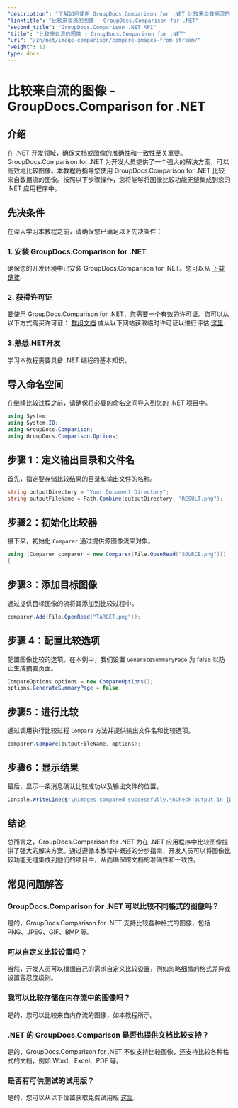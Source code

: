 ```yaml
---
"description": "了解如何使用 GroupDocs.Comparison for .NET 比较来自数据流的图像。无缝集成到 .NET 应用程序的分步指南。"
"linktitle": "比较来自流的图像 - GroupDocs.Comparison for .NET"
"second_title": "GroupDocs.Comparison .NET API"
"title": "比较来自流的图像 - GroupDocs.Comparison for .NET"
"url": "/zh/net/image-comparison/compare-images-from-stream/"
"weight": 11
type: docs
---
```

# 比较来自流的图像 - GroupDocs.Comparison for .NET

## 介绍
在 .NET 开发领域，确保文档或图像的准确性和一致性至关重要。GroupDocs.Comparison for .NET 为开发人员提供了一个强大的解决方案，可以高效地比较图像。本教程将指导您使用 GroupDocs.Comparison for .NET 比较来自数据流的图像。按照以下步骤操作，您将能够将图像比较功能无缝集成到您的 .NET 应用程序中。
## 先决条件
在深入学习本教程之前，请确保您已满足以下先决条件：
### 1. 安装 GroupDocs.Comparison for .NET
确保您的开发环境中已安装 GroupDocs.Comparison for .NET。您可以从 [下载链接](https://releases。groupdocs.com/comparison/net/).
### 2. 获得许可证
要使用 GroupDocs.Comparison for .NET，您需要一个有效的许可证。您可以从以下方式购买许可证： [群组文档](https://purchase.groupdocs.com/buy) 或从以下网站获取临时许可证以进行评估 [这里](https://purchase。groupdocs.com/temporary-license/).
### 3.熟悉.NET开发
学习本教程需要具备 .NET 编程的基本知识。

## 导入命名空间
在继续比较过程之前，请确保将必要的命名空间导入到您的 .NET 项目中。 
```csharp
using System;
using System.IO;
using GroupDocs.Comparison;
using GroupDocs.Comparison.Options;
```
## 步骤 1：定义输出目录和文件名
首先，指定要存储比较结果的目录和输出文件的名称。
```csharp
string outputDirectory = "Your Document Directory";
string outputFileName = Path.Combine(outputDirectory, "RESULT.png");
```
## 步骤2：初始化比较器
接下来，初始化 `Comparer` 通过提供源图像流来对象。
```csharp
using (Comparer comparer = new Comparer(File.OpenRead("SOURCE.png")))
{
```
## 步骤3：添加目标图像
通过提供目标图像的流将其添加到比较过程中。
```csharp
comparer.Add(File.OpenRead("TARGET.png"));
```
## 步骤 4：配置比较选项
配置图像比较的选项。在本例中，我们设置 `GenerateSummaryPage` 为 false 以防止生成摘要页面。
```csharp
CompareOptions options = new CompareOptions();
options.GenerateSummaryPage = false;
```
## 步骤5：进行比较
通过调用执行比较过程 `Compare` 方法并提供输出文件名和比较选项。
```csharp
comparer.Compare(outputFileName, options);
```
## 步骤6：显示结果
最后，显示一条消息确认比较成功以及输出文件的位置。
```csharp
Console.WriteLine($"\nImages compared successfully.\nCheck output in {Directory.GetCurrentDirectory()}.");
```

## 结论
总而言之，GroupDocs.Comparison for .NET 为在 .NET 应用程序中比较图像提供了强大的解决方案。通过遵循本教程中概述的分步指南，开发人员可以将图像比较功能无缝集成到他们的项目中，从而确保跨文档的准确性和一致性。
## 常见问题解答
### GroupDocs.Comparison for .NET 可以比较不同格式的图像吗？
是的，GroupDocs.Comparison for .NET 支持比较各种格式的图像，包括 PNG、JPEG、GIF、BMP 等。
### 可以自定义比较设置吗？
当然，开发人员可以根据自己的需求自定义比较设置，例如忽略细微的格式差异或设置容忍度级别。
### 我可以比较存储在内存流中的图像吗？
是的，您可以比较来自内存流的图像，如本教程所示。
### .NET 的 GroupDocs.Comparison 是否也提供文档比较支持？
是的，GroupDocs.Comparison for .NET 不仅支持比较图像，还支持比较各种格式的文档，例如 Word、Excel、PDF 等。
### 是否有可供测试的试用版？
是的，您可以从以下位置获取免费试用版 [这里](https://releases。groupdocs.com/).